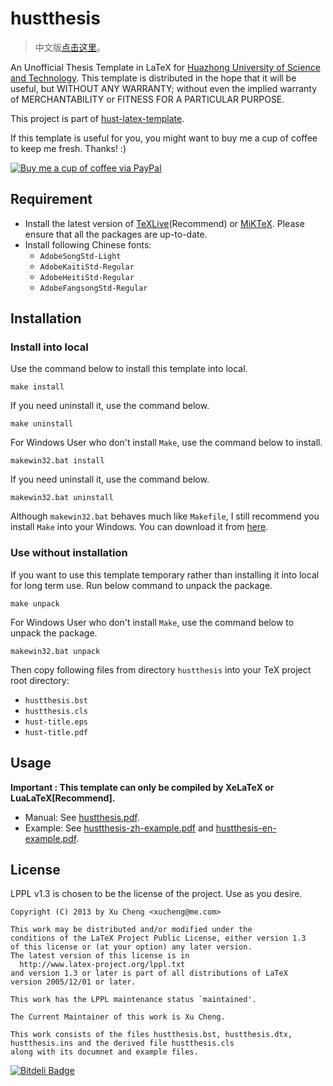 hustthesis
==========

>   中文版[点击这里](https://github.com/xu-cheng/hustthesis/blob/master/README.zh-cn.md)。

An Unofficial Thesis Template in LaTeX for [Huazhong University of Science and Technology](http://www.hust.edu.cn). This template is distributed in the hope that it will be useful, but WITHOUT ANY WARRANTY; without even the implied warranty of MERCHANTABILITY or FITNESS FOR A PARTICULAR PURPOSE.

This project is part of [hust-latex-template](https://github.com/xu-cheng/hust-latex-template).

If this template is useful for you, you might want to buy me a cup of coffee to keep me fresh. Thanks! :)

[![Buy me a cup of coffee via PayPal](https://www.paypalobjects.com/en_US/i/btn/btn_donate_LG.gif)](https://www.paypal.com/cgi-bin/webscr?cmd=_donations&business=xucheng@me.com&lc=US&item_name=Donate%20this%20project&item_number=hustthesis&no_note=0&currency_code=USD&bn=PP%2dDonationsBF%3abtn_donate_LG%2egif%3aNonHostedGuest)

## Requirement

* Install the latest version of [TeXLive](http://www.tug.org/texlive/)(Recommend) or [MiKTeX](http://miktex.org/). Please ensure that all the packages are up-to-date.
* Install following Chinese fonts:
    * `AdobeSongStd-Light`
    * `AdobeKaitiStd-Regular`
    * `AdobeHeitiStd-Regular`
    * `AdobeFangsongStd-Regular`

## Installation

### Install into local

Use the command below to install this template into local.
```
make install
```
If you need uninstall it, use the command below.
```
make uninstall
```

For Windows User who don't install `Make`, use the command below to install.
```
makewin32.bat install
```
If you need uninstall it, use the command below.
```
makewin32.bat uninstall
```
Although `makewin32.bat` behaves much like `Makefile`, I still recommend you install `Make` into your Windows. You can download it from [here](http://gnuwin32.sourceforge.net/packages/make.htm).

### Use without installation

If you want to use this template temporary rather than installing it into local for long term use. Run below command to unpack the package.
```
make unpack
```
For Windows User who don't install `Make`, use the command below to unpack the package.
```
makewin32.bat unpack
```
Then copy following files from directory `hustthesis` into your TeX project root directory:
* `hustthesis.bst`
* `hustthesis.cls`
* `hust-title.eps`
* `hust-title.pdf`

## Usage

**Important : This template can only be compiled by XeLaTeX or LuaLaTeX[Recommend].**

* Manual: See [hustthesis.pdf](https://github.com/xu-cheng/hustthesis/raw/master/hustthesis/hustthesis.pdf).
* Example: See [hustthesis-zh-example.pdf](https://github.com/xu-cheng/hustthesis/raw/master/hustthesis/hustthesis-zh-example.pdf) and [hustthesis-en-example.pdf](https://github.com/xu-cheng/hustthesis/raw/master/hustthesis/hustthesis-en-example.pdf).

## License

LPPL v1.3 is chosen to be the license of the project. Use as you desire.
```
Copyright (C) 2013 by Xu Cheng <xucheng@me.com>

This work may be distributed and/or modified under the
conditions of the LaTeX Project Public License, either version 1.3
of this license or (at your option) any later version.
The latest version of this license is in
  http://www.latex-project.org/lppl.txt
and version 1.3 or later is part of all distributions of LaTeX
version 2005/12/01 or later.

This work has the LPPL maintenance status `maintained'.

The Current Maintainer of this work is Xu Cheng.

This work consists of the files hustthesis.bst, hustthesis.dtx,
hustthesis.ins and the derived file hustthesis.cls 
along with its documnet and example files.
```

[![Bitdeli Badge](https://d2weczhvl823v0.cloudfront.net/xu-cheng/hustthesis/trend.png)](https://bitdeli.com/free "Bitdeli Badge")

